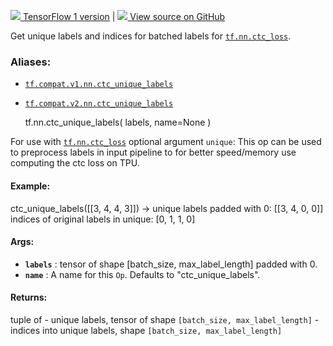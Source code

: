 [ ![](https://tensorflow.google.cn/images/tf_logo_32px.png) TensorFlow 1
version](/versions/r1.15/api_docs/python/tf/nn/ctc_unique_labels) |  [
![](https://tensorflow.google.cn/images/GitHub-Mark-32px.png) View source on
GitHub
](https://github.com/tensorflow/tensorflow/blob/r2.0/tensorflow/python/ops/ctc_ops.py#L910-L942)  
  
  
Get unique labels and indices for batched labels for
[`tf.nn.ctc_loss`](https://tensorflow.google.cn/api_docs/python/tf/nn/ctc_loss).

### Aliases:

  * [`tf.compat.v1.nn.ctc_unique_labels`](/api_docs/python/tf/nn/ctc_unique_labels)
  * [`tf.compat.v2.nn.ctc_unique_labels`](/api_docs/python/tf/nn/ctc_unique_labels)

    
    
    tf.nn.ctc_unique_labels(
        labels,
        name=None
    )
    

For use with
[`tf.nn.ctc_loss`](https://tensorflow.google.cn/api_docs/python/tf/nn/ctc_loss)
optional argument `unique`: This op can be used to preprocess labels in input
pipeline to for better speed/memory use computing the ctc loss on TPU.

#### Example:

ctc_unique_labels([[3, 4, 4, 3]]) -> unique labels padded with 0: [[3, 4, 0,
0]] indices of original labels in unique: [0, 1, 1, 0]

#### Args:

  * **`labels`** : tensor of shape [batch_size, max_label_length] padded with 0.
  * **`name`** : A name for this `Op`. Defaults to "ctc_unique_labels".

#### Returns:

tuple of \- unique labels, tensor of shape `[batch_size, max_label_length]` \-
indices into unique labels, shape `[batch_size, max_label_length]`

